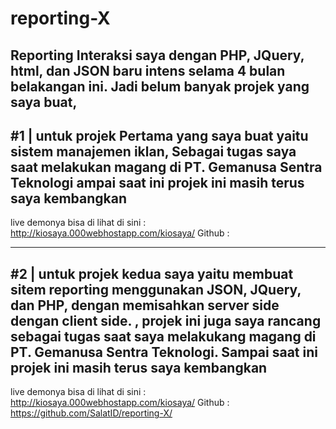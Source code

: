 # reporting-X
Reporting 
Interaksi saya dengan PHP, JQuery, html, dan JSON baru intens selama 4 bulan belakangan ini. Jadi belum banyak projek yang saya buat,
-----------------------------------------------------------------
#1 | untuk projek Pertama yang saya buat yaitu sistem manajemen iklan, Sebagai tugas saya saat melakukan magang di PT. Gemanusa Sentra Teknologi
ampai saat ini projek ini masih terus saya kembangkan
-----------------------------------------------------------------
live demonya bisa di lihat di sini :
http://kiosaya.000webhostapp.com/kiosaya/
Github : 

-----------------------------------------------------------------
#2 | untuk projek kedua saya yaitu membuat sitem reporting menggunakan JSON, JQuery, dan PHP, dengan memisahkan server side dengan client side.
, projek ini juga saya rancang sebagai tugas saat saya melakukang magang di PT. Gemanusa Sentra Teknologi.
Sampai saat ini projek ini masih terus saya kembangkan
------------------------------------------------------------------
live demonya bisa di lihat di sini :
http://kiosaya.000webhostapp.com/kiosaya/
Github : 
https://github.com/SalatID/reporting-X/
